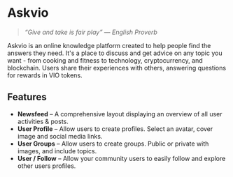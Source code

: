 # Askvio
> *“Give and take is fair play” — English Proverb*

Askvio is an online knowledge platform created to help people find the answers they need. It's a place to discuss and get advice on any topic you want - from cooking and fitness to technology, cryptocurrency, and blockchain. Users share their experiences with others, answering questions for rewards in VIO tokens.

## Features
- **Newsfeed** – A comprehensive layout displaying an overview of all user activities & posts.
- **User Profile** – Allow users to create profiles. Select an avatar, cover image and social media links.
- **User Groups** – Allow users to create groups. Public or private with images, and include topics.
- **User / Follow** – Allow your community users to easily follow and explore other users profiles.

